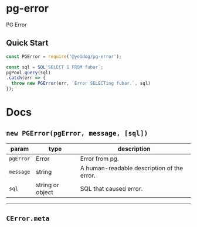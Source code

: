 # pg-error

PG Error

## Quick Start

```javascript
const PGError = require('@yo1dog/pg-error');

const sql = SQL`SELECT 1 FROM fubar`;
pgPool.query(sql)
.catch(err => {
  throw new PGError(err, `Error SELECTing fubar.`, sql)
});
```


# Docs

## `new PGError(pgError, message, [sql])`

 param    | type             | description
----------|------------------|-------------
`pgError` | Error            | Error from pg.
`message` | string           | A human-readable description of the error.
`sql`     | string or object | SQL that caused error.


-----

## `CError.meta`
